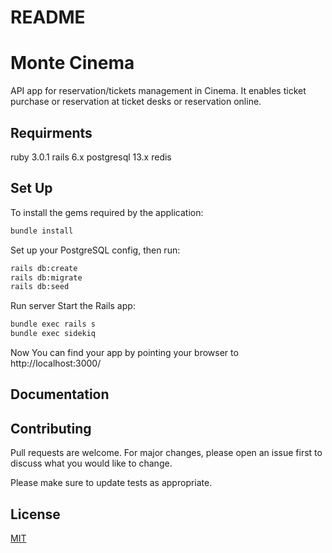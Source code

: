 # README
# Monte Cinema

API app for reservation/tickets management in Cinema. It enables ticket purchase or reservation at ticket desks or reservation online.

## Requirments
ruby 3.0.1
rails 6.x
postgresql 13.x
redis
 
## Set Up

To install the gems required by the application:
```bash
bundle install
```
Set up your PostgreSQL config, then run:

```bash
rails db:create
rails db:migrate
rails db:seed
```

Run server
Start the Rails app:
```bash
bundle exec rails s 
bundle exec sidekiq 

```

Now You can find your app by pointing your browser to http://localhost:3000/

## Documentation


## Contributing
Pull requests are welcome. For major changes, please open an issue first to discuss what you would like to change.

Please make sure to update tests as appropriate.

## License
[MIT](https://choosealicense.com/licenses/mit/)
